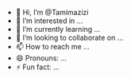 - 👋 Hi, I’m @Tamimazizi
- 👀 I’m interested in ...
- 🌱 I’m currently learning ...
- 💞️ I’m looking to collaborate on ...
- 📫 How to reach me ...
- 😄 Pronouns: ...
- ⚡ Fun fact: ...

<!---
Tamimazizi/Tamimazizi is a ✨ special ✨ repository because its `README.md` (this file) appears on your GitHub profile.
You can click the Preview link to take a look at your changes.
--->
